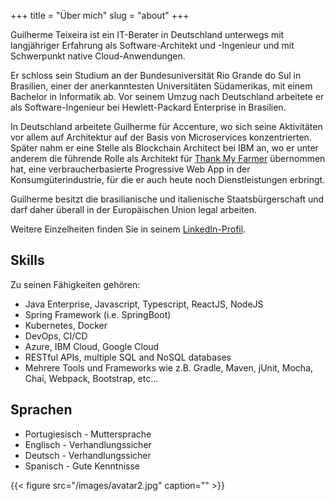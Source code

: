 +++
title = "Über mich"
slug = "about"
+++

Guilherme Teixeira ist ein IT-Berater in Deutschland unterwegs mit langjähriger Erfahrung als Software-Architekt und -Ingenieur und mit Schwerpunkt native Cloud-Anwendungen.

Er schloss sein Studium an der Bundesuniversität Rio Grande do Sul in Brasilien, einer der anerkanntesten Universitäten Südamerikas, mit einem Bachelor in Informatik ab. Vor seinem Umzug nach Deutschland arbeitete er als Software-Ingenieur bei Hewlett-Packard Enterprise in Brasilien.

In Deutschland arbeitete Guilherme für Accenture, wo sich seine Aktivitäten vor allem auf Architektur auf der Basis von Microservices konzentrierten. Später nahm er eine Stelle als Blockchain Architect bei IBM an, wo er unter anderem die führende Rolle als Architekt für [Thank My Farmer](https://www.ibm.com/thought-leadership/coffee/) übernommen hat, eine verbraucherbasierte Progressive Web App in der Konsumgüterindustrie, für die er auch heute noch Dienstleistungen erbringt.

Guilherme besitzt die brasilianische und italienische Staatsbürgerschaft und darf daher überall in der Europäischen Union legal arbeiten.

Weitere Einzelheiten finden Sie in seinem [LinkedIn-Profil](https://www.linkedin.com/in/gateixeira/).

## Skills

Zu seinen Fähigkeiten gehören:

* Java Enterprise, Javascript, Typescript, ReactJS, NodeJS
* Spring Framework (i.e. SpringBoot)
* Kubernetes, Docker
* DevOps, CI/CD
* Azure, IBM Cloud, Google Cloud
* RESTful APIs, multiple SQL and NoSQL databases
* Mehrere Tools und Frameworks wie z.B. Gradle, Maven, jUnit, Mocha, Chai, Webpack, Bootstrap, etc...

## Sprachen

* Portugiesisch - Muttersprache
* Englisch - Verhandlungssicher
* Deutsch - Verhandlungssicher
* Spanisch - Gute Kenntnisse

{{< figure src="/images/avatar2.jpg" caption="" >}}
